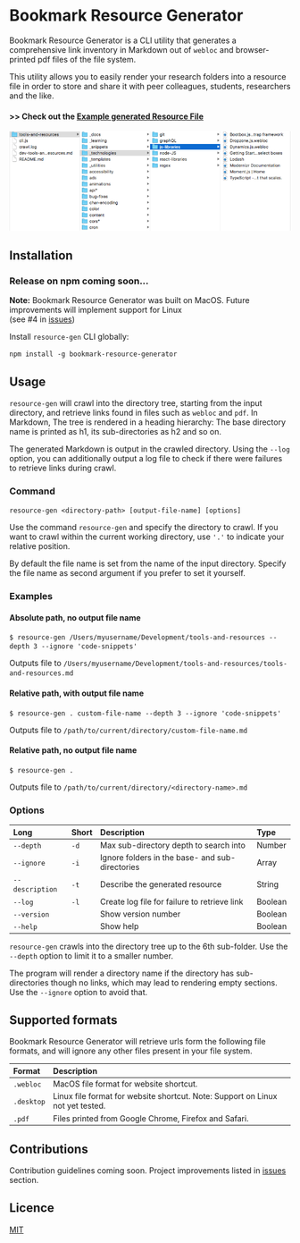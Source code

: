 # Bookmark Resource Generator

Bookmark Resource Generator is a CLI utility that generates a comprehensive link inventory in Markdown out of `webloc` and browser-printed pdf files of the file system.

This utility allows you to easily render your research folders into a resource file in order to store and share it with peer colleagues, students, researchers and the like.

#### \>\> Check out the [Example generated Resource File](./output/dev-tools-and-resources.md)

![Directory tree screenshot](./directories.png)

## Installation

### Release on npm coming soon...

**Note:** Bookmark Resource Generator was built on MacOS. Future improvements will implement support for Linux  
(see #4 in [issues](https://github.com/vincentreynaud/bookmark-resource-generator/issues))

Install `resource-gen` CLI globally:

```
npm install -g bookmark-resource-generator
```

## Usage

`resource-gen` will crawl into the directory tree, starting from the input directory, and retrieve links found in files such as `webloc` and `pdf`. In Markdown, The tree is rendered in a heading hierarchy: The base directory name is printed as h1, its sub-directories as h2 and so on.

The generated Markdown is output in the crawled directory. Using the `--log` option, you can additionally output a log file to check if there were failures to retrieve links during crawl.

### Command

```
resource-gen <directory-path> [output-file-name] [options]
```

Use the command `resource-gen` and specify the directory to crawl. If you want to crawl within the current working directory, use `'.'` to indicate your relative position. 

By default the file name is set from the name of the input directory. Specify the file name as second argument if you prefer to set it yourself.



### Examples

#### Absolute path, no output file name 

```
$ resource-gen /Users/myusername/Development/tools-and-resources --depth 3 --ignore 'code-snippets'
```
Outputs file to `/Users/myusername/Development/tools-and-resources/tools-and-resources.md`

#### Relative path, with output file name

```
$ resource-gen . custom-file-name --depth 3 --ignore 'code-snippets'
```
Outputs file to `/path/to/current/directory/custom-file-name.md`


#### Relative path, no output file name

```
$ resource-gen .
```
Outputs file to `/path/to/current/directory/<directory-name>.md`

### Options

| Long            | Short | Description                                     | Type    |
| :-------------- | :---- | :---------------------------------------------- | :------ |
| `--depth`       | `-d`  | Max sub-directory depth to search into          | Number  |
| `--ignore`      | `-i`  | Ignore folders in the base- and sub-directories | Array   |
| `--description` | `-t`  | Describe the generated resource                 | String  |
| `--log`         | `-l`  | Create log file for failure to retrieve link    | Boolean |
| `--version`     |       | Show version number                             | Boolean |
| `--help`        |       | Show help                                       | Boolean |

`resource-gen` crawls into the directory tree up to the 6th sub-folder. Use the `--depth` option to limit it to a smaller number. 

The program will render a directory name if the directory has sub-directories though no links, which may lead to rendering empty sections. Use the `--ignore` option to avoid that.

## Supported formats

Bookmark Resource Generator will retrieve urls form the following file formats, and will ignore any other files present in your file system.

| Format     | Description                                                                        |
| :--------- | :--------------------------------------------------------------------------------- |
| `.webloc`  | MacOS file format for website shortcut.                                            |
| `.desktop` | Linux file format for website shortcut. Note: Support on Linux not yet tested.     |
| `.pdf`     | Files printed from Google Chrome, Firefox and Safari.                              |


## Contributions

Contribution guidelines coming soon. Project improvements listed in [issues](https://github.com/vincentreynaud/bookmark-resource-generator/issues) section.

## Licence

[MIT](./LICENSE)
